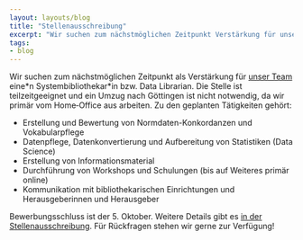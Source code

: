 ```yaml
---
layout: layouts/blog
title: "Stellenausschreibung"
excerpt: "Wir suchen zum nächstmöglichen Zeitpunkt Verstärkung für unser Team"
tags:
- blog
---
```


Wir suchen zum nächstmöglichen Zeitpunkt als Verstärkung für [unser Team](https://coli-conc.gbv.de/contact/) eine\*n Systembibliothekar\*in bzw. Data Librarian. Die Stelle ist teilzeitgeeignet und ein Umzug nach Göttingen ist nicht notwendig, da wir primär vom Home‐Office aus arbeiten. Zu den geplanten Tätigkeiten gehört:

* Erstellung und Bewertung von Normdaten-Konkordanzen und Vokabularpflege
* Datenpflege, Datenkonvertierung und Aufbereitung von Statistiken (Data Science)
* Erstellung von Informationsmaterial
* Durchführung von Workshops und Schulungen (bis auf Weiteres primär online)
* Kommunikation mit bibliothekarischen Einrichtungen und Herausgeberinnen und Herausgeber

Bewerbungsschluss ist der 5. Oktober. Weitere Details gibt es [in der Stellenausschreibung](https://www.gbv.de/stellen/pdf/Ausschreibung_Coli_Conc_2021-3.pdf). Für Rückfragen stehen wir gerne zur Verfügung!
